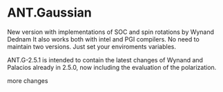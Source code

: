 # ANT.Gaussian
New version with implementations of SOC and spin rotations by Wynand Dednam
It also works both with intel and PGI compilers. No need to maintain two versions. Just set your enviroments variables.


ANT.G-2.5.1 is intended to contain the latest changes of Wynand and Palacios already in 2.5.0, now including the evaluation of the polarization. 


more changes

